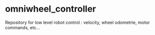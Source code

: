 # omniwheel_controller
Repository for low level robot control : velocity, wheel odometrie, motor commands, etc...
